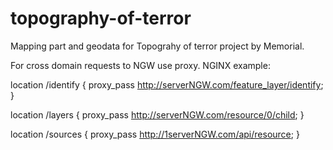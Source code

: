 # topography-of-terror
Mapping part and geodata for Topograhy of terror project by Memorial.

For cross domain requests to NGW use proxy.
NGINX example:

location /identify {
	proxy_pass http://serverNGW.com/feature_layer/identify;
}

location /layers {
	 proxy_pass http://serverNGW.com/resource/0/child;
}

location /sources {
	proxy_pass http://1serverNGW.com/api/resource;
}
